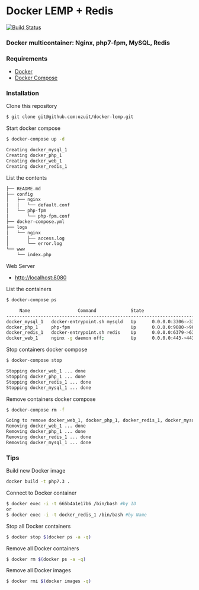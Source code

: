 Docker LEMP + Redis
===========================
[![Build Status](https://travis-ci.org/albertcolom/docker-lemp.svg?branch=master)](https://travis-ci.org/albertcolom/docker-lemp)
### Docker multicontainer: Nginx, php7-fpm, MySQL, Redis

### Requirements
- [Docker](https://www.docker.com/)
- [Docker Compose](https://docs.docker.com/compose/install/)

### Installation
Clone this repository
```sh
$ git clone git@github.com:ozuit/docker-lemp.git
```

Start docker compose
```sh
$ docker-compose up -d

Creating docker_mysql_1
Creating docker_php_1
Creating docker_web_1
Creating docker_redis_1
```

List the contents
```sh
├── README.md
├── config
│   ├── nginx
│   │   └── default.conf
│   └── php-fpm
│       └── php-fpm.conf
├── docker-compose.yml
├── logs
│   └── nginx
│       ├── access.log
│       └── error.log
└── www
    └── index.php
```
Web Server
- [http://localhost:8080](http://localhost:8080)

List the containers
```sh
$ docker-compose ps

     Name                  Command             State                     Ports
-------------------------------------------------------------------------------------------------
docker_mysql_1   docker-entrypoint.sh mysqld   Up      0.0.0.0:3306->3306/tcp
docker_php_1     php-fpm                       Up      0.0.0.0:9080->9000/tcp
docker_redis_1   docker-entrypoint.sh redis    Up      0.0.0.0:6379->6379/tcp
docker_web_1     nginx -g daemon off;          Up      0.0.0.0:443->443/tcp, 0.0.0.0:8080->80/tcp
```

Stop containers docker compose
```sh
$ docker-compose stop

Stopping docker_web_1 ... done
Stopping docker_php_1 ... done
Stopping docker_redis_1 ... done
Stopping docker_mysql_1 ... done
```

Remove containers docker compose
```sh
$ docker-compose rm -f

Going to remove docker_web_1, docker_php_1, docker_redis_1, docker_mysql_1
Removing docker_web_1 ... done
Removing docker_php_1 ... done
Removing docker_redis_1 ... done
Removing docker_mysql_1 ... done
```

### Tips
Build new Docker image
```sh
docker build -t php7.3 .
```

Connect to Docker container
```sh
$ docker exec -i -t 665b4a1e17b6 /bin/bash #by ID
or
$ docker exec -i -t docker_redis_1 /bin/bash #by Name
```

Stop all Docker containers
```sh
$ docker stop $(docker ps -a -q)
```

Remove all Docker containers
```sh
$ docker rm $(docker ps -a -q)
```

Remove all Docker images
```sh
$ docker rmi $(docker images -q)
```
